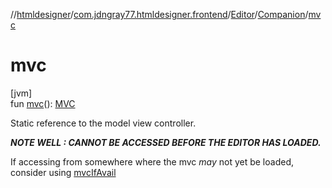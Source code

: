 //[htmldesigner](../../../../index.md)/[com.jdngray77.htmldesigner.frontend](../../index.md)/[Editor](../index.md)/[Companion](index.md)/[mvc](mvc.md)

# mvc

[jvm]\
fun [mvc](mvc.md)(): [MVC](../../../com.jdngray77.htmldesigner/-m-v-c/index.md)

Static reference to the model view controller.

***NOTE WELL : CANNOT BE ACCESSED BEFORE THE EDITOR HAS LOADED.***

If accessing from somewhere where the mvc *may* not yet be loaded, consider using [mvcIfAvail](mvc-if-avail.md)
